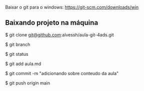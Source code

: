 Baixar o git para o windows: https://git-scm.com/downloads/win

## Baixando projeto na máquina
$ git clone git@github.com:alvessh/aula-git-4ads.git

$ git branch

$ git status

$ git add aula.md

$ git commit -m "adicionando sobre conteudo da aula"

$ git push origin main
